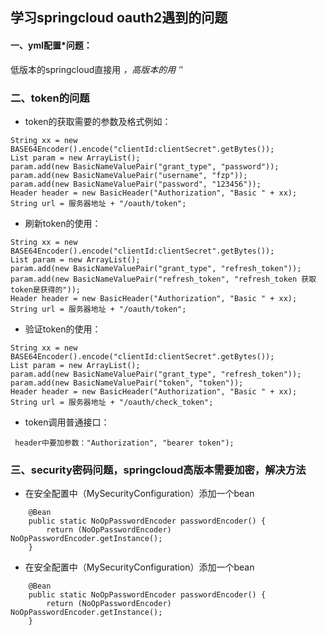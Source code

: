 ## 学习springcloud oauth2遇到的问题

#### 一、yml配置*问题：
低版本的springcloud直接用 *，高版本的用 '*'

### 二、token的问题
 * token的获取需要的参数及格式例如：
````
String xx = new BASE64Encoder().encode("clientId:clientSecret".getBytes());
List param = new ArrayList();
param.add(new BasicNameValuePair("grant_type", "password"));
param.add(new BasicNameValuePair("username", "fzp"));
param.add(new BasicNameValuePair("password", "123456"));
Header header = new BasicHeader("Authorization", "Basic " + xx);
String url = 服务器地址 + "/oauth/token";
````
 * 刷新token的使用：
````
String xx = new BASE64Encoder().encode("clientId:clientSecret".getBytes());
List param = new ArrayList();
param.add(new BasicNameValuePair("grant_type", "refresh_token"));
param.add(new BasicNameValuePair("refresh_token", "refresh_token 获取token是获得的"));
Header header = new BasicHeader("Authorization", "Basic " + xx);
String url = 服务器地址 + "/oauth/token";
````

 * 验证token的使用：
````
String xx = new BASE64Encoder().encode("clientId:clientSecret".getBytes());
List param = new ArrayList();
param.add(new BasicNameValuePair("grant_type", "refresh_token"));
param.add(new BasicNameValuePair("token", "token"));
Header header = new BasicHeader("Authorization", "Basic " + xx);
String url = 服务器地址 + "/oauth/check_token";
````
 * token调用普通接口：
````
 header中要加参数："Authorization", "bearer token");
````
### 三、security密码问题，springcloud高版本需要加密，解决方法
 * 在安全配置中（MySecurityConfiguration）添加一个bean
````
    @Bean
    public static NoOpPasswordEncoder passwordEncoder() {
        return (NoOpPasswordEncoder) NoOpPasswordEncoder.getInstance();
    }
````
 * 在安全配置中（MySecurityConfiguration）添加一个bean
````
    @Bean
    public static NoOpPasswordEncoder passwordEncoder() {
        return (NoOpPasswordEncoder) NoOpPasswordEncoder.getInstance();
    }
````
